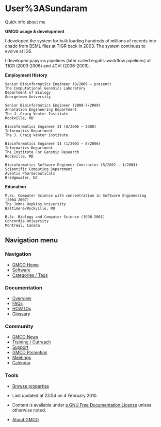 



<span id="top"></span>




# <span dir="auto">User%3ASundaram</span>









Quick info about me

**GMOD usage & development**

I developed the system for bulk loading hundreds of millions of records
into chado from BSML files at TIGR back in 2003. The system continues to
evolve at IGS.

I developed papyrus pipelines (later called ergatis-workflow pipelines)
at TIGR (2003-2006) and JCVI (2006-2009).

  
**Employment History**

    Senior Bioinformatics Engineer (8/2009 – present)
    The Computational Genomics Laboratory
    Department of Biology
    Georgetown University

    Senior Bioinformatics Engineer (2008-7/2009)
    Annotation Engineering Department
    The J. Craig Venter Institute
    Rockville, MD

    Bioinformatics Engineer II (8/2006 – 2008)
    Informatics Department
    The J. Craig Venter Institute

    Bioinformatics Engineer II (1/2003 – 8/2006)
    Informatics Department
    The Institute For Genomic Research
    Rockville, MD

    Bioinformatics Software Engineer Contractor (5/2002 – 1/2003)
    Scientific Computing Department
    Aventis Pharmaceuticals
    Bridgewater, NJ

**Education**

    M.Sc. Computer Science with concentration in Software Engineering (2004-2007)
    The Johns Hopkins University
    Baltimore/Rockville, MD
        
    B.Sc. Biology and Computer Science (1998-2001)
    Concordia University
    Montreal, Canada








## Navigation menu






### 



<a href="Main_Page"
style="background-image: url(../images/GMOD-cogs.png);"
title="Visit the main page"></a>


### Navigation



- <span id="n-GMOD-Home">[GMOD Home](Main_Page)</span>
- <span id="n-Software">[Software](GMOD_Components)</span>
- <span id="n-Categories-.2F-Tags">[Categories /
  Tags](Categories)</span>




### Documentation



- <span id="n-Overview">[Overview](Overview)</span>
- <span id="n-FAQs">[FAQs](Category%3AFAQ)</span>
- <span id="n-HOWTOs">[HOWTOs](Category%3AHOWTO)</span>
- <span id="n-Glossary">[Glossary](Glossary)</span>




### Community



- <span id="n-GMOD-News">[GMOD News](GMOD_News)</span>
- <span id="n-Training-.2F-Outreach">[Training /
  Outreach](Training_and_Outreach)</span>
- <span id="n-Support">[Support](Support)</span>
- <span id="n-GMOD-Promotion">[GMOD Promotion](GMOD_Promotion)</span>
- <span id="n-Meetings">[Meetings](Meetings)</span>
- <span id="n-Calendar">[Calendar](Calendar)</span>




### Tools

- <span id="t-smwbrowselink"><a href="Special%3ABrowse/User%3ASundaram" rel="smw-browse">Browse
  properties</a></span>



- <span id="footer-info-lastmod">Last updated at 23:54 on 4 February
  2010.</span>
<!-- - <span id="footer-info-viewcount">6,985 page views.</span> -->
- <span id="footer-info-copyright">Content is available under
  <a href="http://www.gnu.org/licenses/fdl-1.3.html" class="external"
  rel="nofollow">a GNU Free Documentation License</a> unless otherwise
  noted.</span>

<!-- -->

- <span id="footer-places-about">[About
  GMOD](GMOD%3AAbout "GMOD%3AAbout")</span>

<!-- -->




